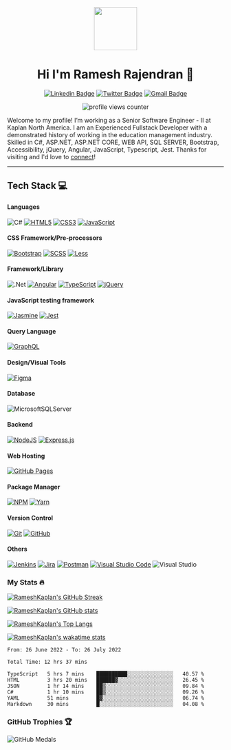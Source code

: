<div id="header" align="center">
  <img
    src="https://media.giphy.com/media/M9gbBd9nbDrOTu1Mqx/giphy.gif"
    width="100"
  />

# Hi I'm Ramesh Rajendran 👋  
[![Linkedin Badge](https://img.shields.io/badge/-RameshKaplan-blue?style=for-the-badge&logo=Linkedin&logoColor=white)](https://www.linkedin.com/in/rameshfullstack/)
[![Twitter Badge](https://img.shields.io/badge/-@__rameshbe87-1ca0f1?style=for-the-badge&labelColor=1ca0f1&logo=twitter&logoColor=white)](https://twitter.com/rameshbe87)
[![Gmail Badge](https://img.shields.io/badge/-rameshbe87-c14438?style=for-the-badge&logo=Gmail&logoColor=white)](mailto:rameshbe87@gmail.com)
    
<img
  src="https://komarev.com/ghpvc/?username=rameshkaplan&style=flat-square&color=green"
  alt="profile views counter"
  />
</div>

Welcome to my profile! I’m working as a Senior Software Engineer - II at Kaplan North America. I am an Experienced Fullstack Developer with a demonstrated history of working in the education management industry. Skilled in C#, ASP.NET, ASP.NET CORE, WEB API, SQL SERVER, Bootstrap, Accessibility, jQuery, Angular, JavaScript, Typescript, Jest. Thanks for visiting and I'd love to [connect](https://www.linkedin.com/in/rameshfullstack/)!


---
## Tech Stack 💻

#### Languages
![C#](https://img.shields.io/badge/c%23-%23239120.svg?style=for-the-badge&logo=c-sharp&logoColor=white)
[![HTML5](https://img.shields.io/badge/-HTML5-%23E34F26.svg?style=for-the-badge&logo=html5&logoColor=white)](https://developer.mozilla.org/en-US/docs/Learn/HTML)
[![CSS3](https://img.shields.io/badge/-CSS3-%231572B6.svg?style=for-the-badge&logo=css3&logoColor=white)](https://developer.mozilla.org/en-US/docs/Learn/CSS)
[![JavaScript](https://img.shields.io/badge/-JavaScript-%23323330.svg?style=for-the-badge&logo=javascript&logoColor=%23F7DF1E)](https://developer.mozilla.org/en-US/docs/Learn/Getting_started_with_the_web/JavaScript_basics)

#### CSS Framework/Pre-processors
[![Bootstrap](https://img.shields.io/badge/-Bootstrap-7952b3?style=for-the-badge&logo=bootstrap&logoColor=white)](https://getbootstrap.com/)
[![SCSS](https://img.shields.io/badge/-SCSS-bf4080?style=for-the-badge&logo=SASS&logoColor=white)](https://sass-lang.com/)
[![Less](https://img.shields.io/badge/-less-1d365d?style=for-the-badge&logo=less&logoColor=white)](https://lesscss.org/)

#### Framework/Library
![.Net](https://img.shields.io/badge/.NET-5C2D91?style=for-the-badge&logo=.net&logoColor=white)
[![Angular](https://img.shields.io/badge/-Angular-c4002f?style=for-the-badge&logo=angular&logoColor=white)](https://angular.io/)
[![TypeScript](https://img.shields.io/badge/-TypeScript-%23007ACC.svg?style=for-the-badge&logo=typescript&logoColor=white)](https://www.typescriptlang.org/)
[![jQuery](https://img.shields.io/badge/-jQuery-%230769AD.svg?style=for-the-badge&logo=jquery&logoColor=white)](https://jquery.com/)

#### JavaScript testing framework
[![Jasmine](https://img.shields.io/badge/-Jasmine-%238A4182.svg?style=for-the-badge&logo=jasmine&logoColor=white)](https://jasmine.github.io/)
[![Jest](https://img.shields.io/badge/-Jest-%238A4182.svg?style=for-the-badge&logo=jest&logoColor=white)](https://jestjs.io/)

#### Query Language
[![GraphQL](https://img.shields.io/badge/-GraphQL-E10098?style=for-the-badge&logo=graphql&logoColor=white)](https://graphql.org/)

#### Design/Visual Tools
[![Figma](https://img.shields.io/badge/-Figma-000?style=for-the-badge&logo=figma)](https://www.figma.com/)

#### Database
![MicrosoftSQLServer](https://img.shields.io/badge/Microsoft%20SQL%20Sever-CC2927?style=for-the-badge&logo=microsoft%20sql%20server&logoColor=white)

#### Backend
[![NodeJS](https://img.shields.io/badge/-NodeJS-6DA55F?style=for-the-badge&logo=node.js&logoColor=white)](https://nodejs.dev/learn/introduction-to-nodejs)
[![Express.js](https://img.shields.io/badge/-ExpressJS-%23404d59.svg?style=for-the-badge&logo=express&logoColor=%2361DAFB)](https://expressjs.com/)

#### Web Hosting
[![GitHub Pages](https://img.shields.io/badge/-GitHub%20Pages-%23121011.svg?style=for-the-badge&logo=github&logoColor=white)](https://pages.github.com/)

#### Package Manager
[![NPM](https://img.shields.io/badge/-NPM-e34c26?style=for-the-badge&logo=npm&logoColor=white)](https://docs.npmjs.com/about-npm)
[![Yarn](https://img.shields.io/badge/-yarn-2188b6?style=for-the-badge&logo=yarn&logoColor=white)](https://classic.yarnpkg.com/en/docs)

#### Version Control
[![Git](https://img.shields.io/badge/-Git-%23E34F26.svg?style=for-the-badge&logo=git&logoColor=white)](https://git-scm.com/)
[![GitHub](https://img.shields.io/badge/-GitHub-%23121011.svg?style=for-the-badge&logo=github&logoColor=white)](https://github.com/)

#### Others
[![Jenkins](https://img.shields.io/badge/-Jenkins-brown?style=for-the-badge&logo=jenkins&logoColor=white)](https://www.jenkins.io/doc/)
[![Jira](https://img.shields.io/badge/-Jira-0052CC?style=for-the-badge&logo=jira&logoColor=white)](https://www.atlassian.com/software/jira)
[![Postman](https://img.shields.io/badge/-Postman-FF6C37?style=for-the-badge&logo=postman&logoColor=white)](https://www.postman.com/)
[![Visual Studio Code](https://img.shields.io/badge/-Visual%20Studio%20Code-0078d7.svg?style=for-the-badge&logo=visual-studio-code&logoColor=white)](https://code.visualstudio.com/)
![Visual Studio](https://img.shields.io/badge/Visual%20Studio-5C2D91.svg?style=for-the-badge&logo=visual-studio&logoColor=white)

### My Stats :fire:
[![RameshKaplan's GitHub Streak](http://github-readme-streak-stats.herokuapp.com?user=RameshKaplan&show_icons=true&count_private=true&theme=github-dark&date_format=M%20j%5B%2C%20Y%5D)](http://github-readme-streak-stats.herokuapp.com?user=RameshKaplan&theme=github-dark&date_format=M%20j%5B%2C%20Y%5D)

[![RameshKaplan's GitHub stats](https://github-readme-stats.vercel.app/api?username=RameshKaplan&count_private=true&show_icons=true&theme=solarized-dark)](https://github-readme-stats.vercel.app/api?username=RameshKaplan&count_private=true&show_icons=true&theme=solarized-dark)

[![RameshKaplan's Top Langs](https://github-readme-stats.vercel.app/api/top-langs/?username=RameshKaplan&langs_count=8&layout=compact&theme=vision-friendly-dark)](https://github-readme-stats.vercel.app/api/top-langs/?username=RameshKaplan&layout=compact&show_icons=true&count_private=true&theme=vision-friendly-dark)

[![RameshKaplan's wakatime stats](https://github-readme-stats.vercel.app/api/wakatime?username=RameshKaplan)](https://wakatime.com/@RameshKaplan)

<!--START_SECTION:waka-->

```text
From: 26 June 2022 - To: 26 July 2022

Total Time: 12 hrs 37 mins

TypeScript   5 hrs 7 mins    ██████████░░░░░░░░░░░░░░░   40.57 %
HTML         3 hrs 20 mins   ██████▓░░░░░░░░░░░░░░░░░░   26.45 %
JSON         1 hr 14 mins    ██▒░░░░░░░░░░░░░░░░░░░░░░   09.84 %
C#           1 hr 10 mins    ██▒░░░░░░░░░░░░░░░░░░░░░░   09.26 %
YAML         51 mins         █▓░░░░░░░░░░░░░░░░░░░░░░░   06.74 %
Markdown     30 mins         █░░░░░░░░░░░░░░░░░░░░░░░░   04.08 %
```

<!--END_SECTION:waka-->

### GitHub Trophies 🏆
  
![GitHub Medals](https://github-profile-trophy.vercel.app/?username=RameshKaplan&theme=dracula&no-frame=false&no-bg=false&margin-w=4)

